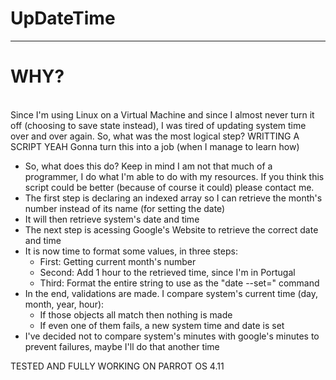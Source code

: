 # UpDateTime

<hr>
<h1>WHY?</h1>
<br>
 Since I'm using Linux on a Virtual Machine and since I almost never turn it off (choosing to save state instead), I was tired of updating system time over and over again.
 So, what was the most logical step? WRITTING A SCRIPT YEAH
 Gonna turn this into a job (when I manage to learn how)
 
 - So, what does this do?
 Keep in mind I am not that much of a programmer, I do what I'm able to do with my resources. If you think this script could be better (because of course it could) please contact me.
  - The first step is declaring an indexed array so I can retrieve the month's number instead of its name (for setting the date)
  - It will then retrieve system's date and time
  - The next step is acessing Google's Website to retrieve the correct date and time
  - It is now time to format some values, in three steps:
      - First: Getting current month's number
      - Second: Add 1 hour to the retrieved time, since I'm in Portugal
      - Third: Format the entire string to use as the "date --set=" command
  - In the end, validations are made. I compare system's current time (day, month, year, hour):
    - If those objects all match then nothing is made 
    - If even one of them fails, a new system time and date is set
  - I've decided not to compare system's minutes with google's minutes to prevent failures, maybe I'll do that another time

TESTED AND FULLY WORKING ON PARROT OS 4.11
